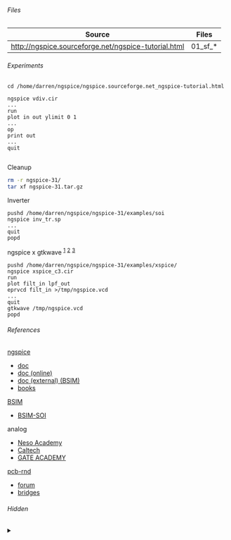 ###### Files

|Source|Files|
|-|-|
|http://ngspice.sourceforge.net/ngspice-tutorial.html|01_sf_*|

###### Experiments

```
cd /home/darren/ngspice/ngspice.sourceforge.net_ngspice-tutorial.html

ngspice vdiv.cir
...
run
plot in out ylimit 0 1
...
op
print out
...
quit


```

Cleanup
```bash
rm -r ngspice-31/
tar xf ngspice-31.tar.gz
```

Inverter
```
pushd /home/darren/ngspice/ngspice-31/examples/soi
ngspice inv_tr.sp
...
quit
popd
```

ngspice x gtkwave
<sup>[1](http://ngspice.sourceforge.net/docs/ngspice-html-manual/manual.xhtml#magicparlabel-19379)</sup>
<sup>[2](http://ngspice.sourceforge.net/docs/ngspice-html-manual/manual.xhtml#subsec_Edisplay__1)</sup>
<sup>[3](http://ngspice.sourceforge.net/docs/ngspice-html-manual/manual.xhtml#subsec_Running_example_C3)</sup>
```
pushd /home/darren/ngspice/ngspice-31/examples/xspice/
ngspice xspice_c3.cir
run
plot filt_in lpf_out
eprvcd filt_in >/tmp/ngspice.vcd
...
quit
gtkwave /tmp/ngspice.vcd
popd
```

###### References

[ngspice](http://ngspice.sourceforge.net/)
* [doc](http://ngspice.sourceforge.net/docs.html)
* [doc (online)](http://ngspice.sourceforge.net/docs/ngspice-html-manual/manual.xhtml)
* [doc (external) (BSIM)](http://ngspice.sourceforge.net/literature.html)
* [books](http://ngspice.sourceforge.net/books.html)

[BSIM](http://bsim.berkeley.edu/)
* [BSIM-SOI](http://bsim.berkeley.edu/models/bsimsoi/)

analog
* [Neso Academy](https://www.youtube.com/playlist?list=PLBlnK6fEyqRiw-GZRqfnlVIBz9dxrqHJS)
* [Caltech](https://www.youtube.com/playlist?list=PLc7Gz02Znph-c2-ssFpRrzYwbzplXfXUT)
* [GATE ACADEMY](https://www.youtube.com/playlist?list=PLgzsL8klq6DLhLOLOgEHsH4Li7zJhw6HT)

[pcb-rnd](http://repo.hu/projects/pcb-rnd/)
* [forum](https://www.eevblog.com/forum/geda/pcb-rnd/)
* [bridges](http://repo.hu/projects/pcb-rnd/user/09_appendix/bridges.svg)

###### Hidden

<details><summary>&nbsp;</summary>

```bash
pacman -Syu kicad kicad-library
rm -rf /home/darren/.config/kicad
```

KiCad/Eeschema
* [nspice x eeschema](http://ngspice.sourceforge.net/ngspice-eeschema.html)
* [cmos nand](https://github.com/bobc/kicad-simulation-examples)

</details>
